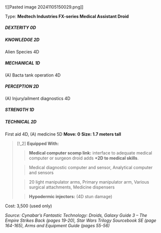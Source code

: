![[Pasted image 20241105150029.png]]

Type: **Medtech Industries FX-series Medical Assistant Droid**
##### DEXTERITY 0D
##### KNOWLEDGE 2D
Alien Species 4D
##### MECHANICAL 1D
(A) Bacta tank operation 4D
##### PERCEPTION 2D
(A) Injury/ailment diagnostics 4D
##### STRENGTH 1D
##### TECHNICAL 2D
First aid 4D, (A) medicine 5D
**Move: 0**
**Size: 1.7 meters tall**

> [!_2] 
> **Equipped With:**
> > **Medical computer scomp link:** interface to adequate medical computer or surgeon droid adds **+2D to medical skills**.
> 
> > Medical diagnostic computer and sensor, Analytical computer and sensors
> 
> > 20 light manipulator arms, Primary manipulator arm, Various surgical attachments, Medicine dispensers
> 
> > **Hypodermic injectors:** (4D stun damage)
> 

Cost: 3,500 (used only)

*Source: Cynabar’s Fantastic Technology: Droids, Galaxy Guide 3 – The Empire Strikes Back (pages 19-20), Star Wars Trilogy Sourcebook SE (page 164-165), Arms and Equipment Guide (pages 55-56)*